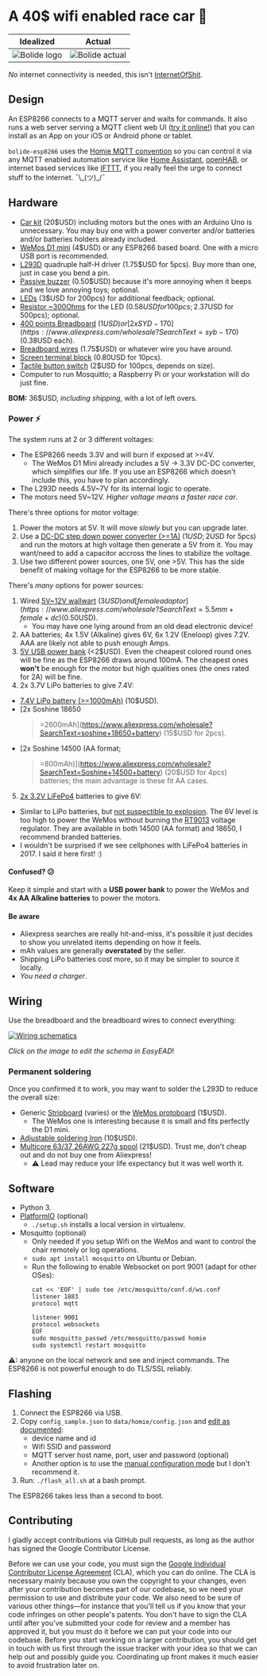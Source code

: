 # A 40$ wifi enabled race car 🚗

| Idealized | Actual |
| ------------------------ | --------------------- |
| ![Bolide logo](https://github.com/maruel/bolide-esp8266/raw/master/resources/logo.png) | ![Bolide actual](https://github.com/maruel/bolide-esp8266/raw/master/resources/reallife.jpg) |

*No* internet connectivity is needed, this isn't
[InternetOfShit](https://twitter.com/internetofshit).


## Design

An ESP8266 connects to a MQTT server and waits for commands. It also runs a web
server serving a MQTT client web UI ([try it
online!](https://maruel.ca/bolide-esp8266/?host=127.0.0.1&port=9001&device=bolide))
that you can install as an App on your iOS or Android phone or tablet.

`bolide-esp8266` uses the [Homie MQTT
convention](https://github.com/homieiot/convention/blob/develop/convention.md)
so you can control it via any MQTT enabled automation service like
[Home Assistant](https://www.home-assistant.io/), [openHAB](http://openhab.org),
or internet based services like [IFTTT](https://ifttt.com/), if you really feel
the urge to connect stuff to the internet. ¯\\\_(ツ)\_/¯


## Hardware

- [Car kit](https://www.aliexpress.com/wholesale?SearchText=robot+4wd)
  (20$USD) including motors but the ones with an Arduino Uno is unnecessary.
  You may buy one with a power converter and/or batteries and/or batteries
  holders already included.
- [WeMos D1 mini](https://wemoscc.aliexpress.com/store/1331105) (4$USD) or any
  ESP8266 based board. One with a micro USB port is recommended.
- [L293D](https://www.aliexpress.com/wholesale?SearchText=l293d+dip&SortType=price_asc)
  quadruple half-H driver (1.75$USD for 5pcs). Buy more than one, just in case
  you bend a pin.
- [Passive
  buzzer](https://www.aliexpress.com/wholesale?SearchText=passive+buzzer&SortType=price_asc)
  (0.50$USD) because it's more annoying when it beeps and we love annoying toys;
  optional.
- [LEDs](https://www.aliexpress.com/wholesale?SearchText=200pcs+led+box&SortType=price_asc)
  (3$USD for 200pcs) for additional feedback; optional.
- [Resistor
  ~300Ohms](https://www.aliexpress.com/w/wholesale-metal-film.html?SearchText=metal+film&SortType=price_asc&CatId=400503)
  for the LED (0.58$USD for 100pcs; 2.37$USD for 500pcs); optional.
- [400 points
  Breadboard](https://www.aliexpress.com/wholesale?SearchText=breadboard+400&SortType=price_asc)
  (1$USD) or [2x
  SYD-170](https://www.aliexpress.com/wholesale?SearchText=syb-170) (0.38$USD
  each).
- [Breadboard
  wires](https://www.aliexpress.com/wholesale?SearchText=140+breadboard+wires&SortType=price_asc)
  (1.75$USD) or whatever wire you have around.
- [Screen terminal
  block](https://www.aliexpress.com/wholesale?SearchText=Screw+Terminal+Block)
  (0.80USD for 10pcs).
- [Tactile
  button switch](https://www.aliexpress.com/wholesale?SearchText=tactile+button)
  (2$USD for 100pcs, depends on size).
- Computer to run Mosquitto; a Raspberry Pi or your workstation will do just
  fine.


**BOM:** 36$USD, _including shipping_, with a lot of left overs.


### Power ⚡

The system runs at 2 or 3 different voltages:

- The ESP8266 needs 3.3V and will burn if exposed at >=4V.
  - The WeMos D1 Mini already includes a 5V -> 3.3V DC-DC converter, which
    simplifies our life. If you use an ESP8266 which doesn't include this, you
    have to plan accordingly.
- The L293D needs 4.5V~7V for its internal logic to operate.
- The motors need 5V~12V. *Higher voltage means a faster race car*.

There's three options for motor voltage:

1. Power the motors at 5V. It will move *slowly* but you can upgrade later.
2. Use a [DC-DC step down power converter
   (>=1A)](https://www.aliexpress.com/wholesale?SearchText=dc-dc) (1$USD; 2$USD
   for 5pcs) and run the motors at high voltage then generate a 5V from it. You
   may want/need to add a capacitor accross the lines to stabilize the voltage.
3. Use two different power sources, one 5V, one >5V. This has the side benefit
   of making voltage for the ESP8266 to be more stable.

There's _many_ options for power sources:

1. Wired [5V~12V
   wallwart](https://www.aliexpress.com/wholesale?SearchText=9v+2a+adapter)
   (3$USD) and [female
   adaptor](https://www.aliexpress.com/wholesale?SearchText=5.5mm+female+dc)
   (0.50$USD).
   - You may have one lying around from an old dead electronic device!
2. AA batteries; 4x 1.5V (Alkaline) gives 6V, 6x 1.2V (Eneloop) gives 7.2V. AAA
   are likely not able to push enough Amps.
3. [5V USB power
   bank](https://www.aliexpress.com/wholesale?SearchText=usb+power+bank&SortType=price_asc)
   (<2$USD). Even the cheapest colored round ones will be fine as the ESP8266
   draws around 100mA. The cheapest ones **won't** be enough for the motor but
   high qualities ones (the ones rated for 2A) will be fine.
4. 2x 3.7V LiPo batteries to give 7.4V:
  - [7.4V LiPo battery
    (>=1000mAh)](https://www.aliexpress.com/wholesale?SearchText=7.4v+battery+mAh&SortType=price_asc)
    (10$USD).
  - [2x Soshine 18650
    >=2600mAh](https://www.aliexpress.com/wholesale?SearchText=soshine+18650+battery)
    (15$USD for 2pcs).
  - [2x Soshine 14500 (AA format;
    >=800mAh)](https://www.aliexpress.com/wholesale?SearchText=Soshine+14500+battery)
    (20$USD for 4pcs) batteries; the main advantage is these fit AA cases.
5. [2x 3.2V LiFePo4](https://www.aliexpress.com/wholesale?SearchText=lifepo4)
   batteries to give 6V:
  - Similar to LiPo batteries, but [not suspectible to
    explosion](https://en.wikipedia.org/wiki/Lithium_iron_phosphate_battery#Safety).
    The 6V level is too high to power the WeMos without burning the
    [RT9013](http://www.richtek.com/assets/product_file/RT9013/DS9013-10.pdf)
    voltage regulator. They are available in both 14500 (AA format) and 18650, I
    recommend branded batteries.
  - I wouldn't be surprised if we see cellphones with LiFePo4 batteries in 2017.
    I said it here first! :)


#### Confused? 😕

Keep it simple and start with a **USB power bank** to power the WeMos and **4x
AA Alkaline batteries** to power the motors.


#### Be aware

- Aliexpress searches are really hit-and-miss, it's possible it just decides
  to show you unrelated items depending on how it feels.
- mAh values are generally **overstated** by the seller.
- Shipping LiPo batteries cost more, so it may be simpler to source it locally.
- *You need a charger*.


## Wiring

Use the breadboard and the breadboard wires to connect everything:

[![Wiring schematics](https://github.com/maruel/bolide-esp8266/raw/master/resources/schematics.png)](https://easyeda.com/editor#id=240df0897d66470eb822c16866b1031e)

_Click on the image to edit the schema in EasyEAD_!


### Permanent soldering

Once you confirmed it to work, you may want to solder the L293D to reduce the
overall size:

- Generic
  [Stripboard](https://www.aliexpress.com/wholesale?SearchText=Stripboard+Veroboard)
  (varies) or the [WeMos
  protoboard](https://www.aliexpress.com/store/product/ProtoBoard-Shield-for-WeMos-D1-mini-double-sided-perf-board/1331105_32627711647.html)
  (1$USD).
  - The WeMos one is interesting because it is small and fits perfectly the D1
    mini.
- [Adjustable soldering
  Iron](https://www.aliexpress.com/wholesale?SearchText=soldering+iron+adjustable)
  (10$USD).
- [Multicore 63/37 26AWG 227g
  spool](https://www.digikey.com/product-detail/en/multicore/397982/82-131-ND/2498929)
  (21$USD). Trust me, don't cheap out and do not buy one from Aliexpress!
  - ⚠ Lead may reduce your life expectancy but it was well worth it.


## Software

- Python 3.
- [PlatformIO](http://platformio.org) (optional)
  - `./setup.sh` installs a local version in virtualenv.
- Mosquitto (optional)
  - Only needed if you setup Wifi on the WeMos and want to control the chair
    remotely or log operations.
  - `sudo apt install mosquitto` on Ubuntu or Debian.
  - Run the following to enable Websocket on port 9001 (adapt for other OSes):
      ```
      cat << 'EOF' | sudo tee /etc/mosquitto/conf.d/ws.conf
      listener 1883
      protocol mqtt

      listener 9001
      protocol websockets
      EOF
      sudo mosquitto_passwd /etc/mosquitto/passwd homie
      sudo systemctl restart mosquitto
      ```

**⚠:** anyone on the local network and see and inject commands. The ESP8266 is
not powerful enough to do TLS/SSL reliably.


## Flashing

1. Connect the ESP8266 via USB.
2. Copy `config_sample.json` to `data/homie/config.json` and [edit as
   documented](https://homieiot.github.io/homie-esp8266/docs/2.0.0/configuration/json-configuration-file/):
   - device name and id
   - Wifi SSID and password
   - MQTT server host name, port, user and password (optional)
   - Another option is to use the [manual configuration
     mode](https://homieiot.github.io/homie-esp8266/docs/2.0.0/quickstart/getting-started/#connecting-to-the-ap-and-configuring-the-device)
     but I don't recommend it.
3. Run: `./flash_all.sh` at a bash prompt.

The ESP8266 takes less than a second to boot.


## Contributing

I gladly accept contributions via GitHub pull requests, as long as the author
has signed the Google Contributor License.

Before we can use your code, you must sign the [Google Individual Contributor
License Agreement](https://cla.developers.google.com/about/google-individual)
(CLA), which you can do online. The CLA is necessary mainly because you own the
copyright to your changes, even after your contribution becomes part of our
codebase, so we need your permission to use and distribute your code. We also
need to be sure of various other things—for instance that you'll tell us if you
know that your code infringes on other people's patents. You don't have to sign
the CLA until after you've submitted your code for review and a member has
approved it, but you must do it before we can put your code into our codebase.
Before you start working on a larger contribution, you should get in touch with
us first through the issue tracker with your idea so that we can help out and
possibly guide you. Coordinating up front makes it much easier to avoid
frustration later on.
